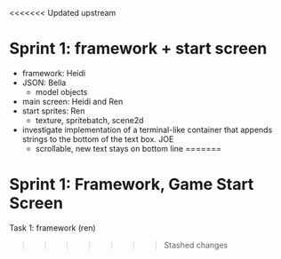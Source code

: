 <<<<<<< Updated upstream
# Sprint 1: framework + start screen

* framework: Heidi
* JSON: Bella
  * model objects
* main screen: Heidi and Ren
* start sprites: Ren
  * texture, spritebatch, scene2d
* investigate implementation of a terminal-like container that appends strings to the bottom of the text box. JOE
  * scrollable, new text stays on bottom line
=======
# Sprint 1: Framework, Game Start Screen
Task 1: framework (ren)
>>>>>>> Stashed changes
